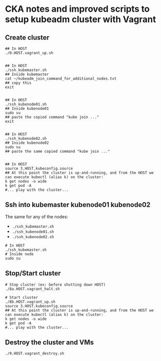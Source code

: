 # CKA notes and improved scripts to setup kubeadm cluster with Vagrant

## Create cluster
```
## In HOST
./0.HOST.vagrant_up.sh


## In HOST
./ssh_kubemaster.sh
## Inside kubemaster
cat ~/kubeadm_join_command_for_additional_nodes.txt
## copy this
exit 


## In HOST
./ssh_kubenode01.sh
## Inside kubenode01
sudo su
## paste the copied command "kube join ..."
exit 


## In HOST
./ssh_kubenode02.sh
## Inside kubenode02
sudo su
## paste the same copied command "kube join ..."


## In HOST
source 3.HOST.kubeconfig.source
## At this point the cluster is up-and-running, and from the HOST we can execute kubectl (alias k) on the cluster:
k get nodes -o wide
k get pod -A
#... play with the cluster...
```


## Ssh into kubemaster kubenode01 kubenode02

The same for any of the nodes:

- `./ssh_kubemaster.sh`
- `./ssh_kubenode01.sh`
- `./ssh_kubenode02.sh`

```
# In HOST
./ssh_kubemaster.sh
# Inside node
sudo su
```


## Stop/Start cluster 
```
# Stop cluster (ex: before shutting down HOST)
./8a.HOST.vagrant_halt.sh
```

```
# Start cluster
./8b.HOST.vagrant_up.sh
source 3.HOST.kubeconfig.source
## At this point the cluster is up-and-running, and from the HOST we can execute kubectl (alias k) on the cluster:
k get nodes -o wide
k get pod -A
#... play with the cluster...
```




## Destroy the cluster and VMs
```
./9.HOST.vagrant_destroy.sh
```



